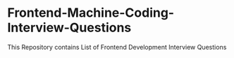 # Frontend-Machine-Coding-Interview-Questions
This Repository contains List of Frontend Development Interview Questions
